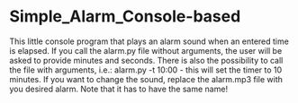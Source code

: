 # Simple_Alarm_Console-based
This little console program that plays an alarm sound when an entered time is elapsed.
If you call the alarm.py file without arguments, the user will be asked to provide minutes and seconds.
There is also the possibility to call the file with arguments, i.e.: alarm.py -t 10:00 - this will set the timer to 10 minutes.
If you want to change the sound, replace the alarm.mp3 file with you desired alarm. Note that it has to have the same name!
